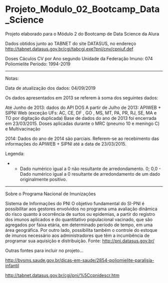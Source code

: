 # Projeto_Modulo_02_Bootcamp_Data_Science
Projeto elaborado para o Módulo 2 do Bootcamp de Data Science da Alura

Dados obtidos junto ao TABNET do site DATASUS, no endereço http://tabnet.datasus.gov.br/cgi/tabcgi.exe?pni/cnv/cpniuf.def

Doses Cáculos CV por Ano segundo Unidade da Federação
Imuno: 074 Poliomielite
Período: 1994-2019

-------------------------------

Notas:

Data de atualização dos dados: 04/09/2019

Os dados apresentados em 2013 se referem à soma dos seguintes dados:

Até Junho de 2013: dados do API DOS
A partir de Julho de 2013: APIWEB + SIPNI Web (exceção UFs: AC, CE, DF , GO , MS, MT, PA, PR, RJ, SE, MA e TO por digitação duplicada)
Base de dados do ano de 2013 foi encerrada em 23/03/2015.
Doses aplicadas durante o MRC (pneumo 10 e meningo C) e Multivacinação

2014:
Dados do ano de 2014 são parciais. Referem-se ao recebimento das informações do APIWEB + SIPNI até a data de 23/03/2015.

Legenda:

-	- Dado numérico igual a 0 não resultante de arredondamento.
0; 0,0	- Dado numérico igual a 0 resultante de arredondamento de um dado originalmente positivo.

------------------------------------


Sobre o Programa Nacional de Imunizações

Sistema de Informações do PNI
O objetivo fundamental do SI-PNI é possibilitar aos gestores envolvidos no programa uma avaliação dinâmica do risco quanto à ocorrência de surtos ou epidemias, a partir do registro dos imunos aplicados e do quantitativo populacional vacinado, que são agregados por faixa etária, em determinado período de tempo, em uma área geográfica. Por outro lado, possibilita também o controle do estoque de imunos necessário aos administradores que têm a incumbência de programar sua aquisição e distribuição.
Fonte: http://pni.datasus.gov.br/


Outras fontes para incluir no projeto...

http://bvsms.saude.gov.br/dicas-em-saude/2854-poliomielite-paralisia-infantil

http://tabnet.datasus.gov.br/cgi/pni/%5Ccpnidescr.htm
